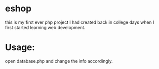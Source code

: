 # eshop

this is my first ever php project I had created back in college days when I first started learning web development.

# Usage:
open database.php and change the info accordingly.
